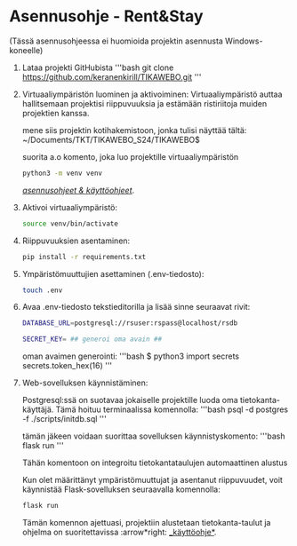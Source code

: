 # Asennusohje - Rent&Stay

(Tässä asennusohjeessa ei huomioida projektin asennusta Windows-koneelle)

1. Lataa projekti GitHubista
   '''bash
   git clone https://github.com/keranenkirill/TIKAWEBO.git
   '''

2. Virtuaaliympäristön luominen ja aktivoiminen:
   Virtuaaliympäristö auttaa hallitsemaan projektisi riippuvuuksia ja estämään ristiriitoja muiden projektien kanssa.

   mene siis projektin kotihakemistoon, jonka tulisi näyttää tältä: ~/Documents/TKT/TIKAWEBO_S24/TIKAWEBO$

   suorita a.o komento, joka luo projektille virtuaaliympäristön

   ```bash
   python3 -m venv venv
   ```

   [_asennusohjeet & käyttöohjeet_](DOKUMENTAATIO/asennusohje.md).

3. Aktivoi virtuaaliympäristö:

   ```bash
   source venv/bin/activate
   ```

4. Riippuvuuksien asentaminen:

   ```bash
   pip install -r requirements.txt
   ```

5. Ympäristömuuttujien asettaminen (.env-tiedosto):

   ```bash
   touch .env
   ```

6. Avaa .env-tiedosto tekstieditorilla ja lisää sinne seuraavat rivit:

   ```bash
   DATABASE_URL=postgresql://rsuser:rspass@localhost/rsdb

   SECRET_KEY= ## generoi oma avain ##
   ```

   oman avaimen generointi:
   '''bash
   $ python3
   import secrets
   secrets.token_hex(16)
   '''

7. Web-sovelluksen käynnistäminen:

   Postgresql:ssä on suotavaa jokaiselle projektille luoda oma tietokanta-käyttäjä.
   Tämä hoituu terminaalissa komennolla:
   '''bash
   psql -d postgres -f ./scripts/initdb.sql
   '''

   tämän jäkeen voidaan suorittaa sovelluksen käynnistyskomento:
   '''bash
   flask run
   '''

   Tähän komentoon on integroitu tietokantataulujen automaattinen alustus

   Kun olet määrittänyt ympäristömuuttujat ja asentanut riippuvuudet, voit käynnistää Flask-sovelluksen seuraavalla komennolla:

   ```bash
   flask run
   ```

   Tämän komennon ajettuasi, projektiin alustetaan tietokanta-taulut ja ohjelma on suoritettavissa
   :arrow*right: [\_käyttöohje*](DOKUMENTAATIO/asennusohje.md).
